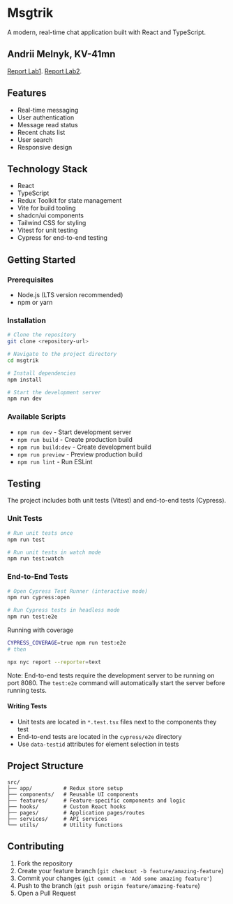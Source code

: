 # Msgtrik

A modern, real-time chat application built with React and TypeScript.

## Andrii Melnyk, KV-41mn

[Report Lab1](https://docs.google.com/document/d/1NfeKkkB2i3yWIBUNgWBOOm8jlvlx1AUaprMCG2DE2oI/edit?usp=sharing).
[Report Lab2](https://docs.google.com/document/d/1O61tKBbAkCLwtJm4CdnPTOoFHLV1JDz068VSJIzR2FA/edit?usp=sharing).

## Features

- Real-time messaging
- User authentication
- Message read status
- Recent chats list
- User search
- Responsive design

## Technology Stack

- React
- TypeScript
- Redux Toolkit for state management
- Vite for build tooling
- shadcn/ui components
- Tailwind CSS for styling
- Vitest for unit testing
- Cypress for end-to-end testing

## Getting Started

### Prerequisites

- Node.js (LTS version recommended)
- npm or yarn

### Installation

```sh
# Clone the repository
git clone <repository-url>

# Navigate to the project directory
cd msgtrik

# Install dependencies
npm install

# Start the development server
npm run dev
```

### Available Scripts

- `npm run dev` - Start development server
- `npm run build` - Create production build
- `npm run build:dev` - Create development build
- `npm run preview` - Preview production build
- `npm run lint` - Run ESLint

## Testing

The project includes both unit tests (Vitest) and end-to-end tests (Cypress).

### Unit Tests

```sh
# Run unit tests once
npm run test

# Run unit tests in watch mode
npm run test:watch
```

### End-to-End Tests

```sh
# Open Cypress Test Runner (interactive mode)
npm run cypress:open

# Run Cypress tests in headless mode
npm run test:e2e
```

Running with coverage

```sh
CYPRESS_COVERAGE=true npm run test:e2e
# then

npx nyc report --reporter=text
```

Note: End-to-end tests require the development server to be running on port 8080. The `test:e2e` command will automatically start the server before running tests.

#### Writing Tests

- Unit tests are located in `*.test.tsx` files next to the components they test
- End-to-end tests are located in the `cypress/e2e` directory
- Use `data-testid` attributes for element selection in tests

## Project Structure

```
src/
├── app/          # Redux store setup
├── components/   # Reusable UI components
├── features/     # Feature-specific components and logic
├── hooks/        # Custom React hooks
├── pages/        # Application pages/routes
├── services/     # API services
└── utils/        # Utility functions
```

## Contributing

1. Fork the repository
2. Create your feature branch (`git checkout -b feature/amazing-feature`)
3. Commit your changes (`git commit -m 'Add some amazing feature'`)
4. Push to the branch (`git push origin feature/amazing-feature`)
5. Open a Pull Request
